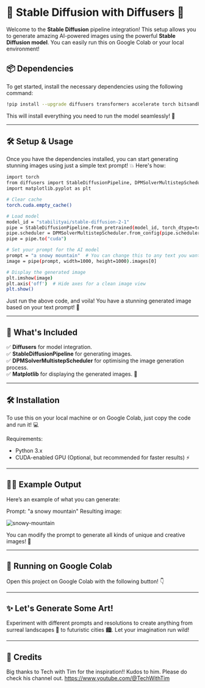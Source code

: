 # 🎨 **Stable Diffusion with Diffusers** 🚀

Welcome to the **Stable Diffusion** pipeline integration! This setup allows you to generate amazing AI-powered images using the powerful **Stable Diffusion model**. You can easily run this on Google Colab or your local environment!

## 📦 **Dependencies**

To get started, install the necessary dependencies using the following command:

```bash
!pip install --upgrade diffusers transformers accelerate torch bitsandbytes scipy safetensors xformers
```

This will install everything you need to run the model seamlessly! 🎉

---

## 🛠️ Setup & Usage
Once you have the dependencies installed, you can start generating stunning images using just a simple text prompt! 💥 Here's how:

```bash
import torch
from diffusers import StableDiffusionPipeline, DPMSolverMultistepScheduler
import matplotlib.pyplot as plt

# Clear cache
torch.cuda.empty_cache()

# Load model
model_id = "stabilityai/stable-diffusion-2-1"
pipe = StableDiffusionPipeline.from_pretrained(model_id, torch_dtype=torch.float16)
pipe.scheduler = DPMSolverMultistepScheduler.from_config(pipe.scheduler.config)
pipe = pipe.to("cuda")

# Set your prompt for the AI model
prompt = "a snowy mountain"  # You can change this to any text you want!
image = pipe(prompt, width=1000, height=1000).images[0]

# Display the generated image
plt.imshow(image)
plt.axis('off')  # Hide axes for a clean image view
plt.show()
```

Just run the above code, and voila! You have a stunning generated image based on your text prompt! 🌄

---

## 🧰 What's Included<br/>
✅ **Diffusers** for model integration.<br/> 
✅ **StableDiffusionPipeline** for generating images.<br/>
✅ **DPMSolverMultistepScheduler** for optimising the image generation process.<br/>
✅ **Matplotlib** for displaying the generated images. 📸<br/>

---

## 🛠️ Installation

To use this on your local machine or on Google Colab, just copy the code and run it! 💻

Requirements:
- Python 3.x
- CUDA-enabled GPU (Optional, but recommended for faster results) ⚡

---

## 🧑‍💻 Example Output
Here’s an example of what you can generate:

Prompt: "a snowy mountain"
Resulting image:

![snowy-mountain](https://github.com/user-attachments/assets/4903c5c1-f118-4730-aa72-d17a0b408112)


You can modify the prompt to generate all kinds of unique and creative images! 🤩

---

## 🚀 Running on Google Colab

Open this project on Google Colab with the following button! 👇

---

## ✨ Let's Generate Some Art!

Experiment with different prompts and resolutions to create anything from surreal landscapes 🌌 to futuristic cities 🏙️. Let your imagination run wild!

---

## 🙌 Credits

Big thanks to Tech with Tim for the inspiration!! Kudos to him. Please do check his channel out. https://www.youtube.com/@TechWithTim

